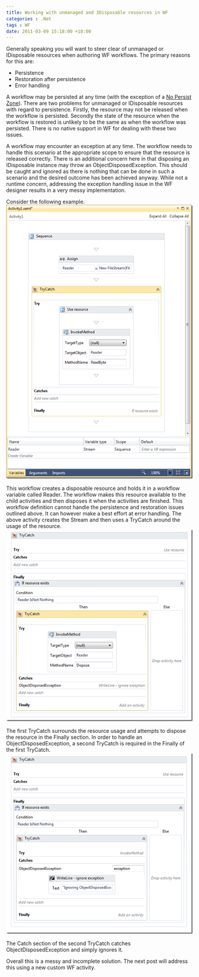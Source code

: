 ```yaml
---
title: Working with unmanaged and IDisposable resources in WF
categories : .Net
tags : WF
date: 2011-03-09 15:18:00 +10:00
---
```


Generally speaking you will want to steer clear of unmanaged or IDisposable resources when authoring WF workflows. The primary reasons for this are:

* Persistence
* Restoration after persistence
* Error handling

A workflow may be persisted at any time (with the exception of a [No Persist Zone][0]). There are two problems for unmanaged or IDisposable resources with regard to persistence. Firstly, the resource may not be released when the workflow is persisted. Secondly the state of the resource when the workflow is restored is unlikely to be the same as when the workflow was persisted. There is no native support in WF for dealing with these two issues.

A workflow may encounter an exception at any time. The workflow needs to handle this scenario at the appropriate scope to ensure that the resource is released correctly. There is an additional concern here in that disposing an IDisposable instance may throw an ObjectDisposedException. This should be caught and ignored as there is nothing that can be done in such a scenario and the desired outcome has been achieved anyway. While not a runtime concern, addressing the exception handling issue in the WF designer results in a very messy implementation.

Consider the following example.![image][1]

This workflow creates a disposable resource and holds it in a workflow variable called Reader. The workflow makes this resource available to the child activities and then disposes it when the activities are finished. This workflow definition cannot handle the persistence and restoration issues outlined above. It can however make a best effort at error handling. The above activity creates the Stream and then uses a TryCatch around the usage of the resource.![image][2]

The first TryCatch surrounds the resource usage and attempts to dispose the resource in the Finally section. In order to handle an ObjectDisposedException, a second TryCatch is required in the Finally of the first TryCatch.![image][3]

The Catch section of the second TryCatch catches ObjectDisposedException and simply ignores it.

Overall this is a messy and incomplete solution. The next post will address this using a new custom WF activity.

[0]: http://msmvps.com/blogs/theproblemsolver/archive/2010/08/22/workflows-and-no-persist-zones.aspx
[1]: /files/image_81.png
[2]: /files/image_82.png
[3]: /files/image_83.png
